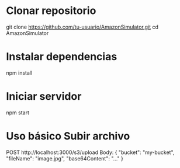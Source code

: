 # Clonar repositorio

git clone https://github.com/tu-usuario/AmazonSimulator.git
cd AmazonSimulator

# Instalar dependencias

npm install

# Iniciar servidor

npm start

# Uso básico Subir archivo

POST http://localhost:3000/s3/upload
Body: {
"bucket": "my-bucket",
"fileName": "image.jpg",
"base64Content": "..."
}
